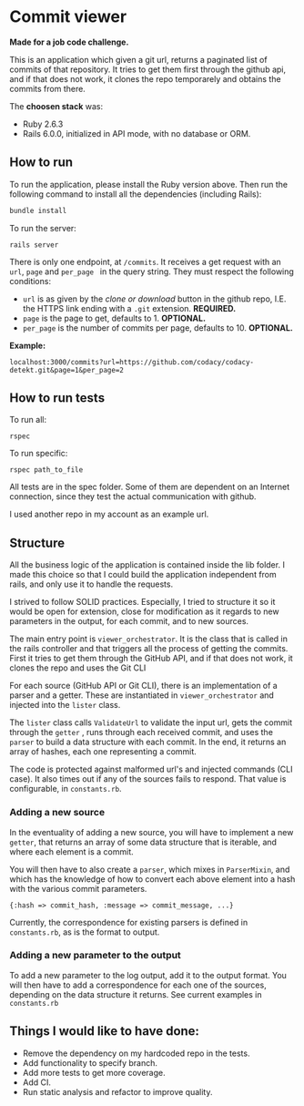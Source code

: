 # Commit viewer

**Made for a job code challenge.**

This is an application which given a git url, returns a paginated list of commits of that repository. It tries to get them first through the github api, and if that does not work, it clones the repo temporarely and obtains the commits from there. 

The **choosen stack** was:

- Ruby 2.6.3
- Rails 6.0.0, initialized in API mode, with no database or ORM.

## How to run

To run the application, please install the Ruby version above. Then run the following command to install all the dependencies (including Rails):

```bash
bundle install
```

To run the server:

```
rails server
```

There is only one endpoint, at `/commits`. It receives a get request with an `url`, `page`  and `per_page ` in the query string. They must respect the following conditions:

- `url` is as given by the *clone or download* button in the github repo, I.E. the HTTPS link ending with a `.git` extension. **REQUIRED.**
- `page` is the page to get, defaults to 1. **OPTIONAL.**
- `per_page` is the number of commits per page, defaults to 10.  **OPTIONAL.**

**Example:**

```
localhost:3000/commits?url=https://github.com/codacy/codacy-detekt.git&page=1&per_page=2
```

## How to run tests

To run all:

```
rspec
```

To run specific:

```
rspec path_to_file
```

All tests are in the spec folder. Some of them are dependent on an Internet connection, since they test the actual communication with github.

I used another repo in my account as an example url. 

## Structure

All the business logic of the application is contained inside the lib folder. I made this choice so that I could build the application independent from rails, and only use it to handle the requests.

I strived to follow SOLID practices. Especially, I tried to structure it so it would be open for extension, close for modification as it regards to new parameters in the output, for each commit, and to new sources.

The main entry point is `viewer_orchestrator`. It is the class that is called in the rails controller and that triggers all the process of getting the commits. First it tries to get them through the GitHub API, and if that does not work, it clones the repo and uses the Git CLI

For each source (GitHub API or Git CLI), there is an implementation of a parser and a getter. These are instantiated in `viewer_orchestrator` and injected into the `lister` class.

The `lister` class calls `ValidateUrl` to validate the input url, gets the commit through the `getter` , runs through each received commit, and uses the `parser` to build a data structure with each commit. In the end, it returns an array of hashes, each one representing a commit.

The code is protected against malformed url's and injected commands (CLI case). It also times out if any of the sources fails to respond. That value is configurable, in `constants.rb`.

### Adding a new source

In the eventuality of adding a new source, you will have to implement a new `getter`, that returns an array of some data structure that is iterable, and where each element is a commit.

You will then have to also create a `parser`, which mixes in `ParserMixin`, and which has the knowledge of how to convert each above element into a hash with the various commit parameters.

```
{:hash => commit_hash, :message => commit_message, ...}
```

Currently, the correspondence for existing parsers is defined in `constants.rb`, as is the format to output. 

### Adding a new parameter to the output

To add a new parameter to the log output, add it to the output format. You will then have to add a correspondence for each one of the sources, depending on the data structure it returns. See current examples in `constants.rb` 

## Things I would like to have done:

- Remove the dependency on my hardcoded repo in the tests.
- Add functionality to specify branch.
- Add more tests to get more coverage.
- Add CI.
- Run static analysis and refactor to improve quality.
